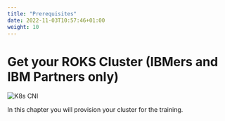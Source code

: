 ```yaml
---
title: "Prerequisites"
date: 2022-11-03T10:57:46+01:00
weight: 10
---
```


# Get your ROKS Cluster (IBMers and IBM Partners only)


![K8s CNI](/cp4waiops-training/pics/roks00.png)

In this chapter you will provision your cluster for the training.